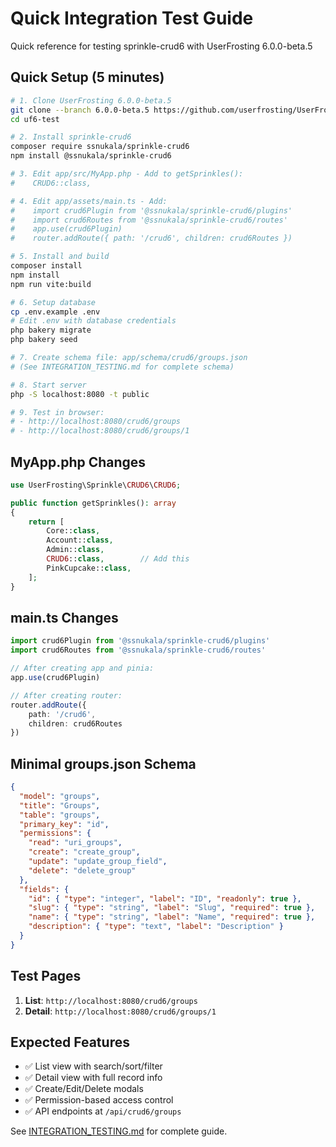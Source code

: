 # Quick Integration Test Guide

Quick reference for testing sprinkle-crud6 with UserFrosting 6.0.0-beta.5

## Quick Setup (5 minutes)

```bash
# 1. Clone UserFrosting 6.0.0-beta.5
git clone --branch 6.0.0-beta.5 https://github.com/userfrosting/UserFrosting.git uf6-test
cd uf6-test

# 2. Install sprinkle-crud6
composer require ssnukala/sprinkle-crud6
npm install @ssnukala/sprinkle-crud6

# 3. Edit app/src/MyApp.php - Add to getSprinkles():
#    CRUD6::class,

# 4. Edit app/assets/main.ts - Add:
#    import crud6Plugin from '@ssnukala/sprinkle-crud6/plugins'
#    import crud6Routes from '@ssnukala/sprinkle-crud6/routes'
#    app.use(crud6Plugin)
#    router.addRoute({ path: '/crud6', children: crud6Routes })

# 5. Install and build
composer install
npm install
npm run vite:build

# 6. Setup database
cp .env.example .env
# Edit .env with database credentials
php bakery migrate
php bakery seed

# 7. Create schema file: app/schema/crud6/groups.json
# (See INTEGRATION_TESTING.md for complete schema)

# 8. Start server
php -S localhost:8080 -t public

# 9. Test in browser:
# - http://localhost:8080/crud6/groups
# - http://localhost:8080/crud6/groups/1
```

## MyApp.php Changes

```php
use UserFrosting\Sprinkle\CRUD6\CRUD6;

public function getSprinkles(): array
{
    return [
        Core::class,
        Account::class,
        Admin::class,
        CRUD6::class,        // Add this
        PinkCupcake::class,
    ];
}
```

## main.ts Changes

```typescript
import crud6Plugin from '@ssnukala/sprinkle-crud6/plugins'
import crud6Routes from '@ssnukala/sprinkle-crud6/routes'

// After creating app and pinia:
app.use(crud6Plugin)

// After creating router:
router.addRoute({
    path: '/crud6',
    children: crud6Routes
})
```

## Minimal groups.json Schema

```json
{
  "model": "groups",
  "title": "Groups",
  "table": "groups",
  "primary_key": "id",
  "permissions": {
    "read": "uri_groups",
    "create": "create_group",
    "update": "update_group_field",
    "delete": "delete_group"
  },
  "fields": {
    "id": { "type": "integer", "label": "ID", "readonly": true },
    "slug": { "type": "string", "label": "Slug", "required": true },
    "name": { "type": "string", "label": "Name", "required": true },
    "description": { "type": "text", "label": "Description" }
  }
}
```

## Test Pages

1. **List**: `http://localhost:8080/crud6/groups`
2. **Detail**: `http://localhost:8080/crud6/groups/1`

## Expected Features

- ✅ List view with search/sort/filter
- ✅ Detail view with full record info
- ✅ Create/Edit/Delete modals
- ✅ Permission-based access control
- ✅ API endpoints at `/api/crud6/groups`

See [INTEGRATION_TESTING.md](./INTEGRATION_TESTING.md) for complete guide.
